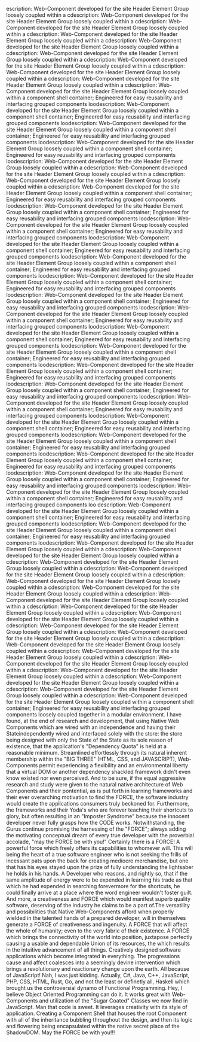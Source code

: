 escription: Web-Component developed for the site Header Element Group loosely coupled within a cdescription: Web-Component developed for the site Header Element Group loosely coupled within a cdescription: Web-Component developed for the site Header Element Group loosely coupled within a cdescription: Web-Component developed for the site Header Element Group loosely coupled within a cdescription: Web-Component developed for the site Header Element Group loosely coupled within a cdescription: Web-Component developed for the site Header Element Group loosely coupled within a cdescription: Web-Component developed for the site Header Element Group loosely coupled within a cdescription: Web-Component developed for the site Header Element Group loosely coupled within a cdescription: Web-Component developed for the site Header Element Group loosely coupled within a cdescription: Web-Component developed for the site Header Element Group loosely coupled within a component shell container; Engineered for easy reusability  and interfacing grouped components loodescription: Web-Component developed for the site Header Element Group loosely coupled within a component shell container; Engineered for easy reusability  and interfacing grouped components loodescription: Web-Component developed for the site Header Element Group loosely coupled within a component shell container; Engineered for easy reusability  and interfacing grouped components loodescription: Web-Component developed for the site Header Element Group loosely coupled within a component shell container; Engineered for easy reusability  and interfacing grouped components loodescription: Web-Component developed for the site Header Element Group loosely coupled within a cdescription: Web-Component developed for the site Header Element Group loosely coupled within a cdescription: Web-Component developed for the site Header Element Group loosely coupled within a cdescription: Web-Component developed for the site Header Element Group loosely coupled within a component shell container; Engineered for easy reusability  and interfacing grouped components loodescription: Web-Component developed for the site Header Element Group loosely coupled within a component shell container; Engineered for easy reusability  and interfacing grouped components loodescription: Web-Component developed for the site Header Element Group loosely coupled within a component shell container; Engineered for easy reusability  and interfacing grouped components loodescription: Web-Component developed for the site Header Element Group loosely coupled within a component shell container; Engineered for easy reusability  and interfacing grouped components loodescription: Web-Component developed for the site Header Element Group loosely coupled within a component shell container; Engineered for easy reusability  and interfacing grouped components loodescription: Web-Component developed for the site Header Element Group loosely coupled within a component shell container; Engineered for easy reusability  and interfacing grouped components loodescription: Web-Component developed for the site Header Element Group loosely coupled within a component shell container; Engineered for easy reusability  and interfacing grouped components loodescription: Web-Component developed for the site Header Element Group loosely coupled within a component shell container; Engineered for easy reusability  and interfacing grouped components loodescription: Web-Component developed for the site Header Element Group loosely coupled within a component shell container; Engineered for easy reusability  and interfacing grouped components loodescription: Web-Component developed for the site Header Element Group loosely coupled within a component shell container; Engineered for easy reusability  and interfacing grouped components loodescription: Web-Component developed for the site Header Element Group loosely coupled within a component shell container; Engineered for easy reusability  and interfacing grouped components loodescription: Web-Component developed for the site Header Element Group loosely coupled within a component shell container; Engineered for easy reusability  and interfacing grouped components loodescription: Web-Component developed for the site Header Element Group loosely coupled within a component shell container; Engineered for easy reusability  and interfacing grouped components loodescription: Web-Component developed for the site Header Element Group loosely coupled within a component shell container; Engineered for easy reusability  and interfacing grouped components loodescription: Web-Component developed for the site Header Element Group loosely coupled within a component shell container; Engineered for easy reusability  and interfacing grouped components loodescription: Web-Component developed for the site Header Element Group loosely coupled within a component shell container; Engineered for easy reusability  and interfacing grouped components loodescription: Web-Component developed for the site Header Element Group loosely coupled within a component shell container; Engineered for easy reusability  and interfacing grouped components loodescription: Web-Component developed for the site Header Element Group loosely coupled within a component shell container; Engineered for easy reusability  and interfacing grouped components loo
description: Web-Component developed for the site Header Element Group loosely coupled within a component shell container; Engineered for easy reusability  and interfacing grouped components loodescription: Web-Component developed for the site Header Element Group loosely coupled within a component shell container; Engineered for easy reusability  and interfacing grouped components loodescription: Web-Component developed for the site Header Element Group loosely coupled within a cdescription: Web-Component developed for the site Header Element Group loosely coupled within a cdescription: Web-Component developed for the site Header Element Group loosely coupled within a cdescription: Web-Component developed for the site Header Element Group loosely coupled within a cdescription: Web-Component developed for the site Header Element Group loosely coupled within a cdescription: Web-Component developed for the site Header Element Group loosely coupled within a cdescription: Web-Component developed for the site Header Element Group loosely coupled within a cdescription: Web-Component developed for the site Header Element Group loosely coupled within a cdescription: Web-Component developed for the site Header Element Group loosely coupled within a cdescription: Web-Component developed for the site Header Element Group loosely coupled within a cdescription: Web-Component developed for the site Header Element Group loosely coupled within a cdescription: Web-Component developed for the site Header Element Group loosely coupled within a cdescription: Web-Component developed for the site Header Element Group loosely coupled within a cdescription: Web-Component developed for the site Header Element Group loosely coupled within a cdescription: Web-Component developed for the site Header Element Group loosely coupled within a cdescription: Web-Component developed for the site Header Element Group loosely coupled within a cdescription: Web-Component developed for the site Header Element Group loosely coupled within a cdescription: Web-Component developed for the site Header Element Group loosely coupled within a component shell container; Engineered for easy reusability  and interfacing grouped components loosely coupled together in a modular environment. I have found, at the end of research and development, that using Native Web Components which are wired with an independence and having their Stateindependently wired and interfaced solely with the store: the store being designed with only the 
State of the State as its sole reason of existence, that the application's "Dependency Quota" is 
held at a reasonable minimum. Streamlined effortlessly through its natural inherent membership within the "BIG THREE" (HTML, CSS, and JAVASCRIPT), Web-Components permit experiencing a flexibility and an environmental liberty that a virtual DOM or another dependency shackled framework didn't even know existed nor even perceived.  And to be sure,  if the equal aggressive research and study were given to the natural native architecture of Web Components and their pontential, as is put forth in learning frameworks and their ever overarching motivation to find the FORCE, the software industry would create the applications consumers truly beckoned for. Furthermore, the frameworks and their Yoda's who are forever teaching their shortcuts to glory, but often resulting in an "Imposter Syndrome" because the innocent developer never fully grasps how the CODE works. Notwithstanding, the Gurus continue promising the harnessing of the "FORCE"; always adding the motivating conceptual dream of every true developer with the proverbial accolade, "may the FORCE be with 
you!"  Certainly there is a FORCE! A powerful force which freely offers its capabilities to whomever will. This will being the heart of a true software engineer who is not seeking the frills of 
incessant pats upon the back for creating mediocre merchandise, but one that has his eyes stayed 
upon the prize of fully understanding the lightsaber he holds in his hands. A Developer who reasons, and rightly so, that if the same amplitude of energy were to be expended in learning his trade as that which he had expended in searching forevermore for the shortcuts, he could finally arrive at a place where the word engineer wouldn't foster guilt. And more, a creativeness and FORCE which would manifest superb quality software, deserving of the industry he claims to be a part of.The versatility and possibilities that Native Web-Components afford when properly wielded in the 
talented hands of a prepared developer, will in themselves generate a FORCE of creativeness and ingenuity. A FORCE that will affect the whole of humanity; even to the very fabric of their existence. A FORCE which brings the connectivity of the world into position, juxtapose perfectly causing a usable and dependable Union of its resources, the which results in the intuitive advancement 
of all things. Creatively designed software applications which become integrated in everything. The progressions cause and affect coalesces into a seemingly devine intervention which brings a revolutionary and reactionary change upon the earth. All because of JavaScript! Nah, I was just kidding. Actually, C#, Java, C++, JavaScript, PHP, CSS, HTML, Rust, Go, and not the least or definetly all, Haskell which brought us the controversial dynamo of Functional Programming. Hey, I believe Object Oriented Programming can do it. It works great with Web-Components and utilization of the "Sugar Coated" Classes we now find in JavaScript. Man that code is sweet. It leverages creativity with its style of application. Creating a Component Shell that houses the root Component with all of the inheritance bubbling throughout the design, and then its logic and flowering being encapsulated within the native secret place of the ShadowDOM. May the FORCE be with you!!!
